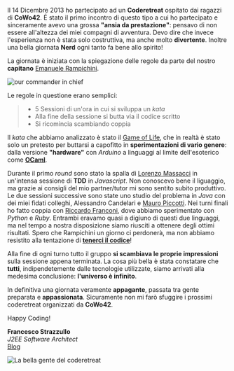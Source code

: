 Il 14 Dicembre 2013 ho partecipato ad un **Coderetreat** ospitato dai ragazzi di **CoWo42**. É stato il primo incontro di questo tipo a cui ho partecipato e sinceramente avevo una grossa **"ansia da prestazione"**: pensavo di non essere all'altezza dei miei compagni di avventura. Devo dire che invece l'esperienza non è stata solo costruttiva, ma anche molto **divertente**. Inoltre una bella giornata **Nerd** ogni tanto fa bene allo spirito!

La giornata è iniziata con la spiegazione delle regole da parte del nostro **capitano** [Emanuele Rampichini][1].

![our commander in chief][2]

Le regole in questione erano semplici:

> - 5 Sessioni di un'ora in cui si sviluppa un *kata*
> - Alla fine della sessione si butta via il codice scritto
> - Si ricomincia scambiando coppia

Il *kata* che abbiamo analizzato è stato il [Game of Life][3], che in realtà è stato solo un pretesto per buttarsi a capofitto in **sperimentazioni di vario genere**: dalla versione **"hardware"** con *Arduino* a linguaggi al limite dell'esoterico come **[OCaml][4]**.

Durante il primo *round* sono stato la spalla di [Lorenzo Massacci][5] in un'intensa sessione di **TDD** in *Javascript*. Non conoscevo bene il liguaggio, ma grazie ai consigli del mio partner/tutor mi sono sentito subito produttivo. Le due sessioni successive sono state uno studio del problema in *Java* con dei miei fidati colleghi, Alessandro Candelari e [Mauro Piccotti][6]. Nei turni finali ho fatto coppia con [Riccardo Franconi][7], dove abbiamo sperimentato con *Python* e *Ruby*. Entrambi eravamo quasi a digiuno di questi due linguaggi, ma nel tempo a nostra disposizione siamo riusciti a ottenere degli ottimi risultati. Spero che Rampichini un giorno ci perdonerà, ma non abbiamo resistito alla tentazione di **[tenerci il codice][8]**!

Alla fine di ogni turno tutto il gruppo **si scambiava le proprie impressioni** sulla sessione appena terminata. La cosa più bella è stata constatare che **tutti**, indipendetemente dalle tecnologie utilizzate, siamo arrivati alla medesima conclusione: **l'universo è infinito**.

In definitiva una giornata veramente **appagante**, passata tra gente preparata e **appassionata**. Sicuramente non mi farò sfuggire i prossimi coderetreat organizzati da **CoWo42**.

Happy Coding!

**Francesco Strazzullo**<br/>
*J2EE Software Architect*<br/>
[Blog][9]

![La bella gente del coderetreat][10]


  [1]: http://www.linkedin.com/in/emanuelerampichini
  [2]: http://www.francescostrazzullo.info/blog/coderetreat/rampichini.jpg
  [3]: http://en.wikipedia.org/wiki/Conway%27s_Game_of_Life
  [4]: http://en.wikipedia.org/wiki/OCaml
  [5]: http://www.linkedin.com/profile/view?id=9925766
  [6]: http://www.linkedin.com/profile/view?id=53061094
  [7]: http://www.linkedin.com/profile/view?id=44704338
  [8]: https://gist.github.com/ricfrank/7968208
  [9]: http://www.francescostrazzullo.info/
  [10]: http://www.francescostrazzullo.info/blog/coderetreat/gruppo.jpg
